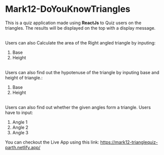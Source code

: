 # Mark12-DoYouKnowTriangles



This is a quiz application made using <b>ReactJs</b> to Quiz users on the triangles. The results will be displayed on the top with a display message.

<br>
Users can also Calculate the area of the Right angled triangle by inputing:
<ol>
<li>Base</li>
<li>Height</li>
</ol>

<br>
Users can also find out the hypotenuse of the triangle by inputing base and height of triangle.:
<ol>
<li>Base</li>
<li>Height</li>
</ol>

<br>
Users can also find out whether the given angles form a  triangle. Users have to input:
<ol>
<li>Angle 1</li>
<li>Angle 2</li>
<li>Angle 3</li>
</ol>



You can checkout the Live App using this link: https://mark12-trianglequiz-parth.netlify.app/
